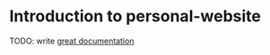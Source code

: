 # Introduction to personal-website

TODO: write [great documentation](http://jacobian.org/writing/what-to-write/)
